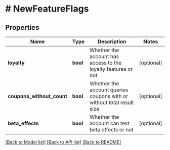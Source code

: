 # # NewFeatureFlags

## Properties

Name | Type | Description | Notes
------------ | ------------- | ------------- | -------------
**loyalty** | **bool** | Whether the account has access to the loyalty features or not | [optional] 
**coupons_without_count** | **bool** | Whether the account queries coupons with or without total result size | [optional] 
**beta_effects** | **bool** | Whether the account can test beta effects or not | [optional] 

[[Back to Model list]](../../README.md#documentation-for-models) [[Back to API list]](../../README.md#documentation-for-api-endpoints) [[Back to README]](../../README.md)


